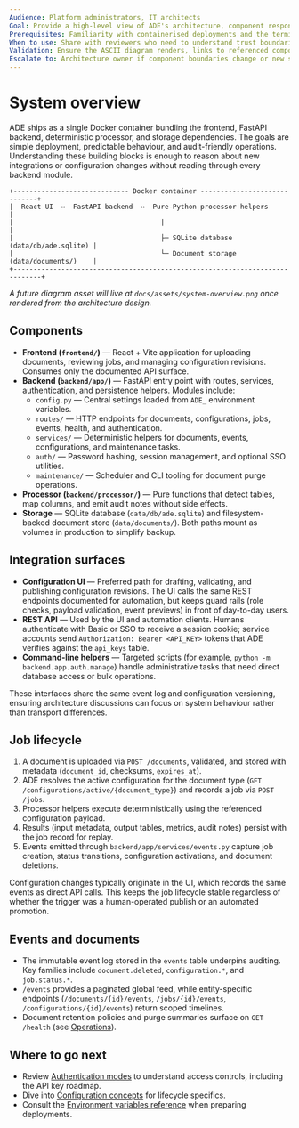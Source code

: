 ```yaml
---
Audience: Platform administrators, IT architects
Goal: Provide a high-level view of ADE's architecture, component responsibilities, and job lifecycle for evaluation and onboarding.
Prerequisites: Familiarity with containerised deployments and the terminology defined in the [ADE glossary](../../ADE_GLOSSARY.md).
When to use: Share with reviewers who need to understand trust boundaries, component roles, and how documents flow through ADE.
Validation: Ensure the ASCII diagram renders, links to referenced components resolve, and descriptions align with the current codebase.
Escalate to: Architecture owner if component boundaries change or new services are added.
---
```


# System overview

ADE ships as a single Docker container bundling the frontend, FastAPI backend, deterministic processor, and storage dependencies. The goals are simple deployment, predictable behaviour, and audit-friendly operations. Understanding these building blocks is enough to reason about new integrations or configuration changes without reading through every backend module.

```
+----------------------------- Docker container -----------------------------+
|  React UI  ↔  FastAPI backend  ↔  Pure-Python processor helpers             |
|                                     |                                       |
|                                     ├─ SQLite database  (data/db/ade.sqlite) |
|                                     └─ Document storage (data/documents/)    |
+-----------------------------------------------------------------------------+
```

_A future diagram asset will live at `docs/assets/system-overview.png` once rendered from the architecture design._

## Components

- **Frontend (`frontend/`)** — React + Vite application for uploading documents, reviewing jobs, and managing configuration revisions. Consumes only the documented API surface.
- **Backend (`backend/app/`)** — FastAPI entry point with routes, services, authentication, and persistence helpers. Modules include:
  - `config.py` — Central settings loaded from `ADE_` environment variables.
  - `routes/` — HTTP endpoints for documents, configurations, jobs, events, health, and authentication.
  - `services/` — Deterministic helpers for documents, events, configurations, and maintenance tasks.
  - `auth/` — Password hashing, session management, and optional SSO utilities.
  - `maintenance/` — Scheduler and CLI tooling for document purge operations.
- **Processor (`backend/processor/`)** — Pure functions that detect tables, map columns, and emit audit notes without side effects.
- **Storage** — SQLite database (`data/db/ade.sqlite`) and filesystem-backed document store (`data/documents/`). Both paths mount as volumes in production to simplify backup.

## Integration surfaces

- **Configuration UI** — Preferred path for drafting, validating, and publishing configuration revisions. The UI calls the same REST endpoints documented for automation, but keeps guard rails (role checks, payload validation, event previews) in front of day-to-day users.
- **REST API** — Used by the UI and automation clients. Humans authenticate with Basic or SSO to receive a session cookie; service accounts send `Authorization: Bearer <API_KEY>` tokens that ADE verifies against the `api_keys` table.
- **Command-line helpers** — Targeted scripts (for example, `python -m backend.app.auth.manage`) handle administrative tasks that need direct database access or bulk operations.

These interfaces share the same event log and configuration versioning, ensuring architecture discussions can focus on system behaviour rather than transport differences.

## Job lifecycle

1. A document is uploaded via `POST /documents`, validated, and stored with metadata (`document_id`, checksums, `expires_at`).
2. ADE resolves the active configuration for the document type (`GET /configurations/active/{document_type}`) and records a job via `POST /jobs`.
3. Processor helpers execute deterministically using the referenced configuration payload.
4. Results (input metadata, output tables, metrics, audit notes) persist with the job record for replay.
5. Events emitted through `backend/app/services/events.py` capture job creation, status transitions, configuration activations, and document deletions.

Configuration changes typically originate in the UI, which records the same events as direct API calls. This keeps the job lifecycle stable regardless of whether the trigger was a human-operated publish or an automated promotion.

## Events and documents

- The immutable event log stored in the `events` table underpins auditing. Key families include `document.deleted`, `configuration.*`, and `job.status.*`.
- `/events` provides a paginated global feed, while entity-specific endpoints (`/documents/{id}/events`, `/jobs/{id}/events`, `/configurations/{id}/events`) return scoped timelines.
- Document retention policies and purge summaries surface on `GET /health` (see [Operations](../operations/README.md)).

## Where to go next

- Review [Authentication modes](../security/authentication-modes.md) to understand access controls, including the API key roadmap.
- Dive into [Configuration concepts](../configuration/concepts.md) for lifecycle specifics.
- Consult the [Environment variables reference](../reference/environment-variables.md) when preparing deployments.
